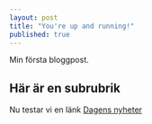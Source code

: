 ```yaml
---
layout: post
title: "You're up and running!"
published: true
---
```


Min första bloggpost.

## Här är en subrubrik
Nu testar vi en länk [Dagens nyheter](http://dn.se)
